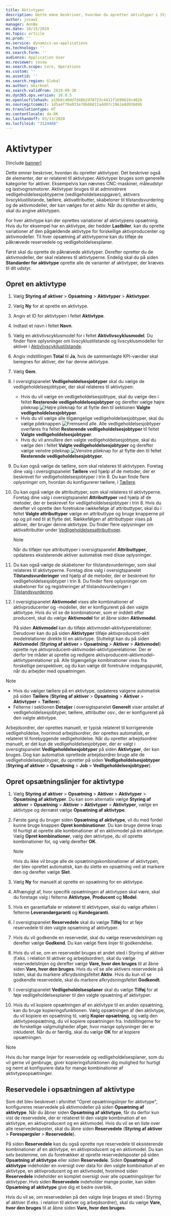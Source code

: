 ```yaml
---
title: Aktivtyper
description: Dette emne beskriver, hvordan du opretter aktivtyper i Styring af aktiver. Det beskriver også de elementer, der er relateret til aktivtyper.
author: josaw1
manager: AnnBe
ms.date: 10/15/2019
ms.topic: article
ms.prod: ''
ms.service: dynamics-ax-applications
ms.technology: ''
ms.search.form: ''
audience: Application User
ms.reviewer: josaw
ms.search.scope: Core, Operations
ms.custom: ''
ms.assetid: ''
ms.search.region: Global
ms.author: mkirknel
ms.search.validFrom: 2019-09-30
ms.dyn365.ops.version: 10.0.5
ms.openlocfilehash: a19b8c40dd7d48b2d78723c4411f1699819c4026
ms.sourcegitcommit: 1d5a4f70a931e78b06811add97c1962e8d93689b
ms.translationtype: HT
ms.contentlocale: da-DK
ms.lasthandoff: 03/13/2020
ms.locfileid: "3124468"
---
```

# <a name="asset-types"></a>Aktivtyper

[!include [banner](../../includes/banner.md)]



Dette emner beskriver, hvordan du opretter aktivtyper. Det beskriver også de elementer, der er relateret til aktivtyper. Aktivtyper bruges som generelle kategorier for aktiver. Eksempelvis kan nævnes CNC-maskiner, måleudstyr og lastvognsmotorer. Aktivtyper bruges til at administrere vedligeholdelsesjobtyperne (vedligeholdelsesopgaver), aktivers livscyklustilstande, tællere, aktivattributter, skabeloner til tilstandsvurdering og de aktivmodeller, der kan vælges for et aktiv. Når du opretter et aktiv, skal du angive aktivtypen.

For hver aktivtype kan der oprettes variationer af aktivtypens opsætning. Hvis du for eksempel har en aktivtype, der hedder **Lastbiler**, kan du oprette variationer af den pågældende aktivtype for forskellige aktivproducenter og aktivmodeller. Til hver opsætning af aktivtyperne kan du tilføje de påkrævede reservedele og vedligeholdelsesplaner.

Først skal du oprette de påkrævede aktivtyper. Derefter opretter du de aktivmodeller, der skal relateres til aktivtyperne. Endelig skal du på siden **Standarder for aktivtype** oprette alle de varianter af aktivtyper, der kræves til dit udstyr.

## <a name="create-an-asset-type"></a>Opret en aktivtype

1. Vælg **Styring af aktiver** > **Opsætning** > **Aktivtyper** > **Aktivtyper**.
2. Vælg **Ny** for at oprette en aktivtype.
3. Angiv et ID for aktivtypen i feltet **Aktivtype**.
4. Indtast et navn i feltet **Navn**.
5. Vælg en aktivlivscyklusmodel for i feltet **Aktivlivscyklusmodel**. Du finder flere oplysninger om livscyklustilstande og livscyklusmodeller for aktiver i [Aktivlivscykjlustilstande](object-stages.md).
6. Angiv indstillingen **Total** til **Ja**, hvis de sammenlagte KPI-værdier skal beregnes for aktiver, der har denne aktivtype.
7. Vælg **Gem**.
8. I oversigtspanelet **Vedligeholdelsesjobtyper** skal du vælge de vedligeholdelsesjobtyper, der skal relateres til aktivtypen:

    - Hvis du vil vælge en vedligeholdelsesjobtype, skal du vælge den i feltet **Resterende vedligeholdelsesjobtyper** og derefter vælge højre pileknap ![Højre pileknap](media/29-setup-for-objects.png) for at flytte den til sektionen **Valgte vedligeholdelsesjobtyper**.
    - Hvis du vil vælge alle tilgængelige vedligeholdelsesjobtyper, skal du vælge pileknappen ![Fremsend alle](media/30-setup-for-objects.png). Alle vedligeholdelsesjobtyper overføres fra feltet **Resterende vedligeholdelsesjobtyper** til feltet **Valgte vedligeholdelsesjobtyper**.
    - Hvis du vil annullere den valgte vedligeholdelsesjobtype, skal du vælge den i feltet **Valgte vedligeholdelsesjobtyper** og derefter vælge venstre pileknap ![Venstre pileknap](media/31-setup-for-objects.png) for at flytte den til feltet **Resterende vedligeholdelsesjobtyper**.

9. Du kan også vælge de tællere, som skal relateres til aktivtypen. Foretag dine valg i oversigtspanelet **Tællere** ved hjælp af de metoder, der er beskrevet for vedligeholdelsesjobtyper i trin 8. Du kan finde flere oplysninger om, hvordan du konfigurerer tællere, i [Tællere](counters.md).
10. Du kan også vælge de attributtyper, som skal relateres til aktivtyperne. Foretag dine valg i oversigtspanelet **Attributtyper** ved hjælp af de metoder, der er beskrevet for vedligeholdelsesjobtyper i trin 8. Hvis du derefter vil oprette den foretrukne rækkefølge af attributtyper, skal du i feltet **Valgte attributtyper** vælge en attributtype og bruge knapperne pil op og pil ned til at flytte det. Rækkefølgen af attributtyper vises på aktiver, der bruger denne aktivtype. Du finder flere oplysninger om aktivattributter under [Vedligeholdelsesattributtyper](../setup-for-functional-locations/specification-types.md).

    > [!NOTE]
    > Når du tilføjer nye attributtyper i oversigtspanelet **Attributtyper**, opdateres eksisterende aktiver automatisk med disse oplysninger.

11. Du kan også vælge de skabeloner for tilstandsvurderinger, som skal relateres til aktivtyperne. Foretag dine valg i oversigtspanelet **Tilstandsvurderinger** ved hjælp af de metoder, der er beskrevet for vedligeholdelsesjobtyper i trin 8. Du finder flere oplysninger om skabeloner for og registreringer af tilstandsvurderinger i [Tilstandsvurdering](../setup-for-objects/condition-assessment.md).
12. I oversigtspanelet **Aktivmodel** vises alle kombinationer af aktivproducenter og -modeller, der er konfigureret på den valgte aktivtype. Hvis du vil se de kombinationer, som er inddelt efter producent, skal du vælge **Aktivmodel** for at åbne siden **Aktivmodel**.

    På siden **Aktivmodel** kan du tilføje aktivmodel–aktivtyperelationer. Derudover kan du på siden **Aktivtyper** tilføje aktivproducent–akti modelrelationer direkte til en aktivtype. Slutteligt kan du på siden **Aktivmodel** (**Styring af aktiver** \> **Opsætning** \> **Aktiver** \> **Aktivmodel**) oprette nye aktivproducent–aktivmodel–aktivtyperelationer. Der er derfor tre måder at oprette og redigere aktivproducent–aktivmodel–aktivtyperelationer på. Alle tilgængelige kombinationer vises fra forskellige perspektiver, og du kan vælge dit foretrukne indgangspunkt, når du arbejder med opsætningen.

> [!NOTE]
> - Hvis du vælger tællere på en aktivtype, opdateres valgene automatisk på siden **Tællere** (**Styring af aktiver** > **Opsætning** > **Aktiver** > **Aktivtyper** > **Tællere**).
> - Felterne i sektionen **Detaljer** i oversigtspanelet **Generelt** viser antallet af vedligeholdelsesjobtyper, tællere, attributter osv., der er konfigureret på den valgte aktivtype.

Arbejdsordrer, der oprettes manuelt, er typisk relateret til korrigerende vedligeholdelse, hvorimod arbejdsordrer, der oprettes automatisk, er relateret til forebyggende vedligeholdelse. Når du opretter arbejdsordrer manuelt, er det kun de vedligeholdelsesjobtyper, der er valgt i oversigtspanelet **Vedligeholdelsesjobtyper** på siden **Aktivtyper**, der kan bruges. Dog kan automatisk oprettede arbejdsordrer bruge alle de vedligeholdelsesjobtyper, du opretter på siden **Vedligeholdelsesjobtyper** (**Styring af aktiver** \> **Opsætning** \> **Job** \> **Vedligeholdelsesjobtyper**).

## <a name="create-asset-type-setup-lines"></a>Opret opsætningslinjer for aktivtype

1. Vælg **Styring af aktiver** \> **Opsætning** \> **Aktiver** \> **Aktivtyper** \> **Opsætning af aktivtyper**. Du kan som alternativ vælge **Styring af aktiver** \> **Opsætning** \> **Aktiver** \> **Aktivtyper** \> **Aktivtyper**, vælge en aktivtype og dernæst vælge **Opsætning af aktivtype**.
2. Første gang du bruger siden **Opsætning af aktivtype**, vil du med fordel kunne bruge knappen **Opret kombinationer**. Du kan bruge denne knap til hurtigt at oprette alle kombinationer af en aktivmodel på en aktivtype. Vælg **Opret kombinationer**, vælg den aktivtype, du vil oprette kombinationer for, og vælg derefter **OK**.

    > [!NOTE]
    > Hvis du ikke vil bruge alle de opsætningskombinationer af aktivtypen, der blev oprettet automatisk, kan du slette en opsætning ved at markere den og derefter vælge **Slet**.

3. Vælg **Ny** for manuelt at oprette en opsætning for en aktivtype.
4. Afhængigt af, hvor specifik opsætningen af aktivtypen skal være, skal du foretage valg i felterne **Aktivtype**, **Producent** og **Model**.
5. Hvis en garantiaftale er relateret til aktivtypen, skal du vælge aftalen i felterne **Leverandørgaranti** og **Kundegaranti**. 
6. I oversigtspanelet **Reservedele** skal du vælge **Tilføj** for at føje reservedele til den valgte opsætning af aktivtyper.
7. Hvis du vil godkende en reservedel, skal du vælge reservedelslinjen og derefter vælge **Godkend**. Du kan vælge flere linjer til godkendelse.
8. Hvis du vil se, om en reservedel bruges et andet sted i Styring af aktiver (f.eks. i relation til aktiver og arbejdsordrer), skal du vælge reservedelslinjen og derefter vælge **Vare, hvor den bruges** til at åbne siden **Vare, hvor den bruges**. Hvis du vil se alle aktivers reservedele på listen, skal du markere afkrydsningsfeltet **Aktiv**. Hvis du kun vil se godkendte reservedele, skal du markere afkrydsningsfeltet **Godkendt**.
9. I oversigtspanelet **Vedligeholdelsesplaner** skal du vælge **Tilføj** for at føje vedligeholdelsesplaner til den valgte opsætning af aktivtyper.
10. Hvis du vil kopiere opsætningen af en aktivtype til en anden opsætning, kan du bruge kopieringsfunktionen. Vælg opsætningen af den aktivtype, du vil kopiere en opsætning til, vælg **Kopier opsætning**, og vælg den aktivtypeopsætning, du vil kopiere opsætningen fra. Indstillingerne for de forskellige valgmuligheder afgør, hvor mange oplysninger der er inkluderet. Når du er færdig, skal du vælge **OK** for at kopiere opsætningen.

> [!NOTE]
> Hvis du har mange linjer for reservedele og vedligeholdelsesplaner, som du vil gerne vil genbruge, giver kopieringsfunktionen dig mulighed for hurtigt og nemt at konfigurere data for mange kombinationer af aktivtypeopsætninger.

## <a name="spare-parts-on-the-asset-type-setup"></a>Reservedele i opsætningen af aktivtype

Som det blev beskrevet i afsnittet "Opret opsætningslinjer for aktivtype", konfigureres reservedele på aktivmodeller på siden **Opsætning af aktivtype**. Når du åbner siden **Opsætning af aktivtype**, får du derfor kun vist de reservedele, der er relateret til den valgte kombination af en aktivtype, en aktivproducent og en aktivmodel. Hvis du vil se en liste over alle reservedelsposter, skal du åbne siden **Reservedele** (**Styring af aktiver** \> **Forespørgsler** \> **Reservedele**).

På siden **Reservedele** kan du også oprette nye reservedele til eksisterende kombinationer af en aktivtype, en aktivproducent og en aktivmodel. Du kan selv bestemme, om du foretrækker at oprette reservedelsposter på siden **Opsætning af aktivtype** eller siden **Reservedele**. Siden **Opsætning af aktivtype** indeholder en oversigt over data for den valgte kombination af en aktivtype, en aktivproducent og en aktivmodel, hvorimod siden **Reservedele** indeholder en komplet oversigt over alle opsætningslinjer for aktivtyper. Hvis siden **Reservedele** indeholder mange poster, kan siden **Opsætning af aktivtype** give dig et bedre overblik.

Hvis du vil se, om reservedelen på den valgte linje bruges et sted i Styring af aktiver (f.eks. i relation til aktiver og arbejdsordrer), skal du vælge **Vare, hvor den bruges** til at åbne siden **Vare, hvor den bruges**. 

